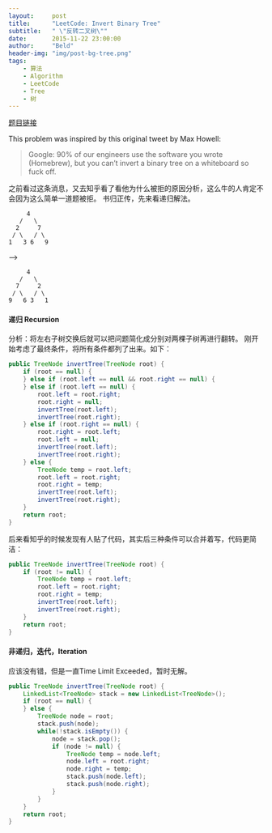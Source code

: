 ```yaml
---
layout:     post
title:      "LeetCode: Invert Binary Tree"
subtitle:   " \"反转二叉树\""
date:       2015-11-22 23:00:00
author:     "Beld"
header-img: "img/post-bg-tree.png"
tags:
    - 算法
    - Algorithm
    - LeetCode
    - Tree
    - 树
---
```


[题目链接](https://leetcode.com/problems/invert-binary-tree/)

This problem was inspired by this original tweet by Max Howell:
> Google: 90% of our engineers use the software you wrote (Homebrew), but you can’t invert a binary tree on a whiteboard so fuck off.

之前看过这条消息，又去知乎看了看他为什么被拒的原因分析，这么牛的人肯定不会因为这么简单一道题被拒。
书归正传，先来看递归解法。
```
     4
   /   \
  2     7
 / \   / \
1   3 6   9
```
-->
```
     4
   /   \
  7     2
 / \   / \
9   6 3   1
```
#### 递归 Recursion

分析：将左右子树交换后就可以把问题简化成分别对两棵子树再进行翻转。
刚开始考虑了最终条件，将所有条件都列了出来。如下：

```java
public TreeNode invertTree(TreeNode root) {
    if (root == null) {
    } else if (root.left == null && root.right == null) {
    } else if (root.left == null) {
        root.left = root.right;
        root.right = null;
        invertTree(root.left);
        invertTree(root.right);
    } else if (root.right == null) {
        root.right = root.left;
        root.left = null;
        invertTree(root.left);
        invertTree(root.right);
    } else {
        TreeNode temp = root.left;
        root.left = root.right;
        root.right = temp;
        invertTree(root.left);
        invertTree(root.right);
    }
    return root;
}
```
后来看知乎的时候发现有人贴了代码，其实后三种条件可以合并着写，代码更简洁：
```java
public TreeNode invertTree(TreeNode root) {
    if (root != null) {
        TreeNode temp = root.left;
        root.left = root.right;
        root.right = temp;
        invertTree(root.left);
        invertTree(root.right);
    }
    return root;
}
```

#### 非递归，迭代，Iteration

应该没有错，但是一直Time Limit Exceeded，暂时无解。
```java
public TreeNode invertTree(TreeNode root) {
    LinkedList<TreeNode> stack = new LinkedList<TreeNode>();
    if (root == null) {
    } else {
        TreeNode node = root;
        stack.push(node);
        while(!stack.isEmpty()) {
            node = stack.pop();
            if (node != null) {
                TreeNode temp = node.left;
                node.left = root.right;
                node.right = temp;
                stack.push(node.left);
                stack.push(node.right);
            }
        }
    }
    return root;
}
```
